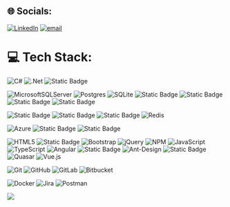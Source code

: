 ## 🌐 Socials:
[![LinkedIn](https://img.shields.io/badge/LinkedIn-%230077B5.svg?logo=linkedin&logoColor=white)](https://linkedin.com/in/anil-gurau) [![email](https://img.shields.io/badge/Email-D14836?logo=gmail&logoColor=white)](mailto:gurau.anil@gmail.com) 

# 💻 Tech Stack:
![C#](https://img.shields.io/badge/c%23-%23239120.svg?style=for-the-badge&logo=csharp&logoColor=white) 
![.Net](https://img.shields.io/badge/.NET-5C2D91?style=for-the-badge&logo=.net&logoColor=white) 
![Static Badge](https://img.shields.io/badge/.NET%20(MVC%2C%20Core%2C%20Web%20API)-blue?style=for-the-badge)

![MicrosoftSQLServer](https://img.shields.io/badge/Microsoft%20SQL%20Server-CC2927?style=for-the-badge&logo=microsoft%20sql%20server&logoColor=white) 
![Postgres](https://img.shields.io/badge/postgres-%23316192.svg?style=for-the-badge&logo=postgresql&logoColor=white) 
![SQLite](https://img.shields.io/badge/sqlite-%2307405e.svg?style=for-the-badge&logo=sqlite&logoColor=white) 
![Static Badge](https://img.shields.io/badge/Stored%20Procedure-red?style=for-the-badge)
![Static Badge](https://img.shields.io/badge/Functions-maroon?style=for-the-badge)
![Static Badge](https://img.shields.io/badge/View-blue?style=for-the-badge)
![Static Badge](https://img.shields.io/badge/Trigger-red?style=for-the-badge)

![Static Badge](https://img.shields.io/badge/Entity%20Framework-purple?style=for-the-badge)
![Static Badge](https://img.shields.io/badge/Dapper-orange?style=for-the-badge)
![Static Badge](https://img.shields.io/badge/LINQ-blue?style=for-the-badge)
![Redis](https://img.shields.io/badge/redis-%23DD0031.svg?style=for-the-badge&logo=redis&logoColor=white) 

![Azure](https://img.shields.io/badge/azure-%230072C6.svg?style=for-the-badge&logo=microsoftazure&logoColor=white) 
![Static Badge](https://img.shields.io/badge/Azure%20Functions-blue?style=for-the-badge)
![Static Badge](https://img.shields.io/badge/SignalR-darkblue?style=for-the-badge)

![HTML5](https://img.shields.io/badge/html5-%23E34F26.svg?style=for-the-badge&logo=html5&logoColor=white) 
![Static Badge](https://img.shields.io/badge/CSS3-blue?style=for-the-badge)
![Bootstrap](https://img.shields.io/badge/bootstrap-%238511FA.svg?style=for-the-badge&logo=bootstrap&logoColor=white) 
![jQuery](https://img.shields.io/badge/jquery-%230769AD.svg?style=for-the-badge&logo=jquery&logoColor=white) 
![NPM](https://img.shields.io/badge/NPM-%23CB3837.svg?style=for-the-badge&logo=npm&logoColor=white) 
![JavaScript](https://img.shields.io/badge/javascript-%23323330.svg?style=for-the-badge&logo=javascript&logoColor=%23F7DF1E) 
![TypeScript](https://img.shields.io/badge/typescript-%23007ACC.svg?style=for-the-badge&logo=typescript&logoColor=white) 
![Angular](https://img.shields.io/badge/angular-%23DD0031.svg?style=for-the-badge&logo=angular&logoColor=white) 
![Static Badge](https://img.shields.io/badge/Angular%20Material-blue?style=for-the-badge)
![Ant-Design](https://img.shields.io/badge/-AntDesign-%230170FE?style=for-the-badge&logo=ant-design&logoColor=white) 
![Static Badge](https://img.shields.io/badge/Kendo%20UI-green?style=for-the-badge)
![Quasar](https://img.shields.io/badge/Quasar-16B7FB?style=for-the-badge&logo=quasar&logoColor=black) 
![Vue.js](https://img.shields.io/badge/vue.js-%2335495e.svg?style=for-the-badge&logo=vuedotjs&logoColor=%234FC08D) 

![Git](https://img.shields.io/badge/git-%23F05033.svg?style=for-the-badge&logo=git&logoColor=white) 
![GitHub](https://img.shields.io/badge/github-%23121011.svg?style=for-the-badge&logo=github&logoColor=white) 
![GitLab](https://img.shields.io/badge/gitlab-%23181717.svg?style=for-the-badge&logo=gitlab&logoColor=white) 
![Bitbucket](https://img.shields.io/badge/bitbucket-%230047B3.svg?style=for-the-badge&logo=bitbucket&logoColor=white) 

![Docker](https://img.shields.io/badge/docker-%230db7ed.svg?style=for-the-badge&logo=docker&logoColor=white)
![Jira](https://img.shields.io/badge/jira-%230A0FFF.svg?style=for-the-badge&logo=jira&logoColor=white) 
![Postman](https://img.shields.io/badge/Postman-FF6C37?style=for-the-badge&logo=postman&logoColor=white) 
<!-- # 📊 GitHub Stats:
![](https://github-readme-stats.vercel.app/api?username=gurau-anil&theme=default&hide_border=false&include_all_commits=false&count_private=false)<br/>
![](https://nirzak-streak-stats.vercel.app/?user=gurau-anil&theme=default&hide_border=false)<br/>
![](https://github-readme-stats.vercel.app/api/top-langs/?username=gurau-anil&theme=default&hide_border=false&include_all_commits=false&count_private=false&layout=compact) -->

[![](https://visitcount.itsvg.in/api?id=gurau-anil&icon=0&color=0)](https://visitcount.itsvg.in)

<!-- Proudly created with GPRM ( https://gprm.itsvg.in ) -->
